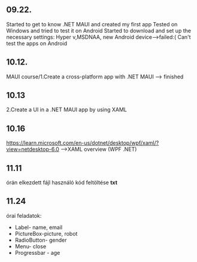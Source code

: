  ## 09.22.
  Started  to get to know .NET MAUI and created my first app
  Tested on Windows and tried to test it on Android
  Started to download and set up the necessary settings: Hyper v,MSDNAA, new Android device-->failed:( Can't test the apps on Android
## 10.12.
   MAUI course/1.Create a cross-platform app with .NET MAUI --> finished
## 10.13
   2.Create a UI in a .NET MAUI app by using XAML
## 10.16
   https://learn.microsoft.com/en-us/dotnet/desktop/wpf/xaml/?view=netdesktop-6.0
   -->XAML overview (WPF .NET)
## 11.11 
   órán elkezdett fájl használó kód feltöltése **txt**
## 11.24
   órai feladatok:
   - Label- name, email
   - PictureBox-picture, robot
   - RadioButton- gender
   - Menu- close
   - Progressbar - age

